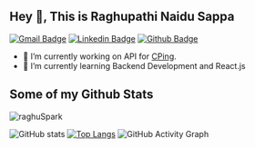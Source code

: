 ## Hey 👋, This is Raghupathi Naidu Sappa
[![Gmail Badge](https://img.shields.io/badge/-sparkraghu1508@gmail.com-c14438?style=flat&logo=Gmail&logoColor=white&link=mailto:sparkraghu1508@gmail.com)](mailto:sparkraghu1508@gmail.com) 
[![Linkedin Badge](https://img.shields.io/badge/-raghu_spark-0072b1?style=flat&logo=Linkedin&logoColor=white&link=https://www.linkedin.com/in/raghu_spark/)](https://www.linkedin.com/in/raghu_spark/) [![Github Badge](https://img.shields.io/badge/-raghuSpark-grey?style=flat&logo=github&logoColor=white&link=https://github.com/raghuSpark/)](https://www.github.com/raghuSpark/)
- 🔭 I’m currently working on API for [CPing](https://play.google.com/store/apps/details?id=com.rr.CPing). 
- 🌱 I’m currently learning Backend Development and React.js
## Some of my Github Stats
<p align=left> <img src=https://komarev.com/ghpvc/?username=raghuSpark alt=raghuSpark /> </p>

![GitHub stats](https://github-readme-stats.vercel.app/api?username=raghuSpark&theme=algolia&show_icons=true)
[![Top Langs](https://github-readme-stats.vercel.app/api/top-langs/?username=raghuSpark&theme=algolia&layout=compact)](https://github.com/raghuSpark/github-readme-stats)
![GitHub Activity Graph](https://activity-graph.herokuapp.com/graph?username=raghuSpark&theme=algolia)

